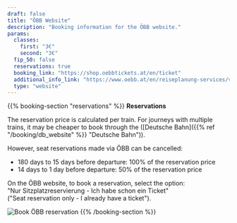 ```yaml
---
draft: false
title: "ÖBB Website"
description: "Booking information for the ÖBB website."
params:
  classes:
    first: "3€"
    second: "3€"
  fip_50: false
  reservations: true
  booking_link: "https://shop.oebbtickets.at/en/ticket"
  additional_info_link: "https://www.oebb.at/en/reiseplanung-services/vor-ihrer-reise/reservierung-sitzplatz"
  type: "website"
---
```


{{% booking-section "reservations" %}}
**Reservations**

The reservation price is calculated per train. For journeys with multiple trains, it may be cheaper to book through the ([Deutsche Bahn]({{% ref "/booking/db_website" %}} "Deutsche Bahn")).

However, seat reservations made via ÖBB can be cancelled:

- 180 days to 15 days before departure: 100% of the reservation price
- 14 days to 1 day before departure: 50% of the reservation price

On the ÖBB website, to book a reservation, select the option: \
"Nur Sitzplatzreservierung - Ich habe schon ein Ticket" \
("Seat reservation only - I already have a ticket").

![Book ÖBB reservation](obb_reservation.webp)
{{% /booking-section %}}
